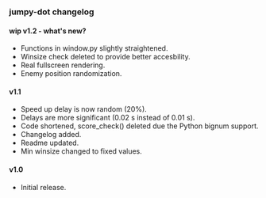 ### jumpy-dot changelog

#### wip v1.2 - what's new?
- Functions in window.py slightly straightened.
- Winsize check deleted to provide better accesbility.
- Real fullscreen rendering.
- Enemy position randomization.

#### v1.1
- Speed up delay is now random (20%).
- Delays are more significant (0.02 s instead of 0.01 s).
- Code shortened, score_check() deleted due the Python bignum support.
- Changelog added.
- Readme updated.
- Min winsize changed to fixed values.

#### v1.0
- Initial release.

